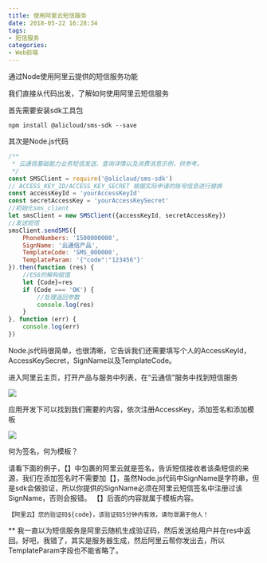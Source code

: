 ```yaml
---
title: 使用阿里云短信服务
date: 2018-05-22 16:28:34
tags:
- 短信服务
categories:
- Web前端
---
```


通过Node使用阿里云提供的短信服务功能

<!--more-->

我们直接从代码出发，了解如何使用阿里云短信服务

首先需要安装sdk工具包

```
npm install @alicloud/sms-sdk --save
```

其次是Node.js代码

```javascript
/**
 * 云通信基础能力业务短信发送、查询详情以及消费消息示例，供参考。
 */
const SMSClient = require('@alicloud/sms-sdk')
// ACCESS_KEY_ID/ACCESS_KEY_SECRET 根据实际申请的账号信息进行替换
const accessKeyId = 'yourAccessKeyId'
const secretAccessKey = 'yourAccessKeySecret'
//初始化sms_client
let smsClient = new SMSClient({accessKeyId, secretAccessKey})
//发送短信
smsClient.sendSMS({
    PhoneNumbers: '1500000000',
    SignName: '云通信产品',
    TemplateCode: 'SMS_000000',
    TemplateParam: '{"code":"123456"}'
}).then(function (res) {
    //ES6的解构赋值
    let {Code}=res
    if (Code === 'OK') {
        //处理返回参数
        console.log(res)
    }
}, function (err) {
    console.log(err)
})
```

Node.js代码很简单，也很清晰，它告诉我们还需要填写个人的AccessKeyId，AccessKeySecret，SignName以及TemplateCode。

进入阿里云主页，打开产品与服务中列表，在“云通信”服务中找到短信服务

![](http://112.74.18.120:3001/p13.png)

应用开发下可以找到我们需要的内容，依次注册AccessKey，添加签名和添加模板

![](http://112.74.18.120:3001/p14.png)

何为签名，何为模板？

请看下面的例子，【】中包裹的阿里云就是签名，告诉短信接收者该条短信的来源，我们在添加签名时不需要加【】，虽然Node.js代码中SignName是字符串，但是sdk会做验证，所以你提供的SignName必须在阿里云短信签名中注册过该SignName，否则会报错。
【】后面的内容就属于模板内容。

```
【阿里云】您的验证码${code}，该验证码5分钟内有效，请勿泄漏于他人！
```

** 我一直以为短信服务是阿里云随机生成验证码，然后发送给用户并在res中返回。好吧，我错了，其实是服务器生成，然后阿里云帮你发出去，所以TemplateParam字段也不能省略了。